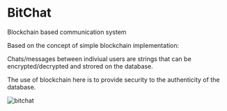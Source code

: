 # BitChat
Blockchain based communication system

Based on the concept of simple blockchain implementation:

Chats/messages between indiviual users are strings that can be encrypted/decrypted and strored on the database.

The use of blockchain here is to provide security to the authenticity of the database.

![bitchat](https://user-images.githubusercontent.com/68814647/174386455-4146462e-ad75-4288-be3c-3f6bcfe98459.png)
